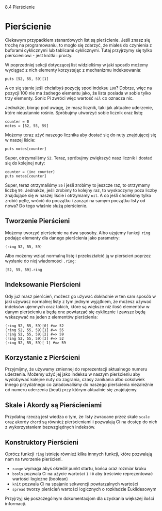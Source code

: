8.4 Pierścienie

# Pierścienie

Ciekawym przypadkiem stanardowych list są pierścienie. Jeśli 
znasz się trochę na programowaniu, to mogło się zdarzyć, że miałeś do 
czynienia z buforami cyklicznymi lub tablicami cyklicznymi. Tutaj 
przyjrzymy się tylko pierścieniowi - jest krótki i prosty.

W poprzedniej sekcji dotyczącej list widzieliśmy w jaki sposób możemy 
wyciągać z nich elementy korzystając z mechanizmu indeksowania:

```
puts [52, 55, 59][1]
```

A co się stanie jeśli chciałbyś pozycję spod indeksu `100`? Dobrze, więc 
na pozycji 100 nie ma żadnego elementu jako, że lista posiada w sobie
tylko trzy elementy. Sonic Pi zwróci więc wartość `nil` co oznacza nic.

Jednakże, biorąc pod uwagę, że masz licznik, taki jak aktualne uderzenie, 
które nieustannie rośnie. Spróbujmy utworzyć sobie licznik oraz listę: 

```
counter = 0
notes = [52, 55, 59]
```

Możemy teraz użyć naszego licznika aby dostać się do nuty znajdującej 
się w naszej liście:

```
puts notes[counter]
```

Super, otrzymaliśmy `52`. Teraz, spróbujmy zwiększyć nasz licznik 
i dostać się do kolejnej nuty: 

```
counter = (inc counter)
puts notes[counter]
```

Super, teraz otrzymaliśmy `55` i jeśli zrobimy to jeszcze raz, to otrzymamy 
liczbę `59`. Jednakże, jeśli zrobimy to kolejny raz, to wyskoczymy poza 
liczby znajdujące się w naszej liście i otrzymamy `nil`. A co jeśli 
chcieliśmy tylko zrobić pętlę, wrócić do początku i zacząć na samym początku 
listy od nowa? Do tego właśnie służą pierścienie.

## Tworzenie Pierścieni

Możemy tworzyć pierścienie na dwa sposoby. Albo użyjemy funkcji `ring` podając 
elementy dla danego pierścienia jako parametry: 

```
(ring 52, 55, 59)
```

Albo możemy wziąć normalną listę i przekształcić ją w pierścień poprzez 
wysłanie do niej wiadomości `.ring`: 

```
[52, 55, 59].ring
```

## Indeksowanie Pierścieni

Gdy już masz pierścień, możesz go używać dokładnie w ten sam sposób 
w jaki używasz normalnej listy z tym jednym wyjątkiem, że możesz używać 
indeksów ujemnych oraz takich, które są większe niż ilość elementów 
w danym pierścieniu a będą one powtarzać się cyklicznie i zawsze będą 
wskazywać na jeden z elementów pierścienia:

```
(ring 52, 55, 59)[0] #=> 52
(ring 52, 55, 59)[1] #=> 55
(ring 52, 55, 59)[2] #=> 59
(ring 52, 55, 59)[3] #=> 52
(ring 52, 55, 59)[-1] #=> 59
```

## Korzystanie z Pierścieni

Przyjmijmy, że używamy zmiennej do reprezentacji aktualnego 
numeru uderzenia. Możemy użyć jej jako indeksu w naszym pierścieniu 
aby wydobywać kolejne nuty do zagrania, czasy zanikania albo cokolwiek 
innego przydatnego co załadowaliśmy do naszego pierścienia niezależnie 
od numeru uderzenia (beat) przy którym aktualnie się znajdujemy.

## Skale i Akordy są Pierścieniami

Przydatną rzeczą jest wiedza o tym, że listy zwracane przez skale `scale` 
oraz akordy `chord` są również pierścieniami i pozwalają Ci na dostęp 
do nich z wykorzystaniem bezwzględnych indeksów.

## Konstruktory Pierścieni

Oprócz funkcji `ring` istnieje również kilka innnych funkcji, które 
pozwalają nam na tworzenie pierścieni.

* `range` wymaga abyś określił punkt startu, końca oraz rozmiar kroku
* `bools` pozwala Ci na użycie wartości `1` i `0` aby treściwie reprezentować 
   wartości logiczne (boolean)
* `knit` pozwala Ci na spajanie sekwencji powtarzalnych wartości
* `spread` tworzy pierścień wartości logicznych o rozkładzie Euklidesowym

Przyjrzyj się poszczególnym dokumentacjom dla uzyskania większej 
ilości informacji. 

